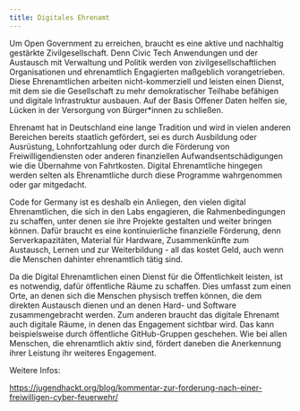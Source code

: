 ```yaml
---
title: Digitales Ehrenamt
---
```


Um Open Government zu erreichen, braucht es eine aktive und nachhaltig gestärkte Zivilgesellschaft. Denn Civic Tech Anwendungen und der Austausch mit Verwaltung und Politik werden von zivilgesellschaftlichen Organisationen und ehrenamtlich Engagierten maßgeblich vorangetrieben. Diese Ehrenamtlichen arbeiten nicht-kommerziell und leisten einen Dienst, mit dem sie die Gesellschaft zu mehr demokratischer Teilhabe befähigen und digitale Infrastruktur ausbauen. Auf der Basis Offener Daten helfen sie, Lücken in der Versorgung von Bürger\*innen zu schließen.

Ehrenamt hat in Deutschland eine lange Tradition und wird in vielen anderen Bereichen bereits staatlich gefördert, sei es durch Ausbildung oder Ausrüstung, Lohnfortzahlung oder durch die Förderung von Freiwilligendiensten oder anderen finanziellen Aufwandsentschädigungen wie die Übernahme von Fahrtkosten. Digital Ehrenamtliche hingegen werden selten als Ehrenamtliche durch diese Programme wahrgenommen oder gar mitgedacht.

Code for Germany ist es deshalb ein Anliegen, den vielen digital Ehrenamtlichen, die sich in den Labs engagieren, die Rahmenbedingungen zu schaffen, unter denen sie ihre Projekte gestalten und weiter bringen können. Dafür braucht es eine kontinuierliche finanzielle Förderung, denn Serverkapazitäten, Material für Hardware, Zusammenkünfte zum Austausch, Lernen und zur Weiterbildung - all das kostet Geld, auch wenn die Menschen dahinter ehrenamtlich tätig sind.

Da die Digital Ehrenamtlichen einen Dienst für die Öffentlichkeit leisten, ist es notwendig, dafür öffentliche Räume zu schaffen. Dies umfasst zum einen Orte, an denen sich die Menschen physisch treffen können, die dem direkten Austausch dienen und an denen Hard- und Software zusammengebracht werden. Zum anderen braucht das digitale Ehrenamt auch digitale Räume, in denen das Engagement sichtbar wird. Das kann beispielsweise durch öffentliche GitHub-Gruppen geschehen. Wie bei allen Menschen, die ehrenamtlich aktiv sind, fördert daneben die Anerkennung ihrer Leistung ihr weiteres Engagement.

Weitere Infos:

https://jugendhackt.org/blog/kommentar-zur-forderung-nach-einer-freiwilligen-cyber-feuerwehr/
